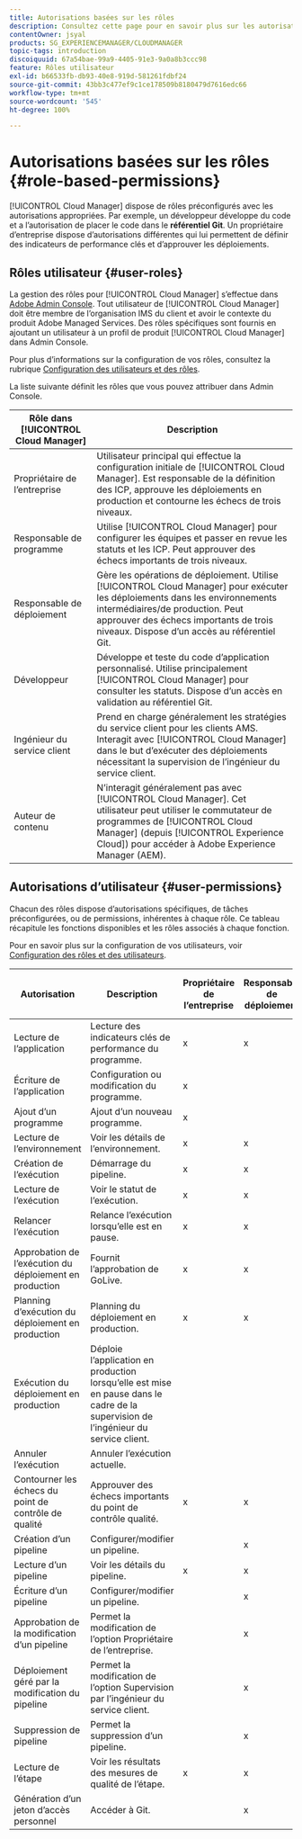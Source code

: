 ```yaml
---
title: Autorisations basées sur les rôles
description: Consultez cette page pour en savoir plus sur les autorisations basées sur les rôles.
contentOwner: jsyal
products: SG_EXPERIENCEMANAGER/CLOUDMANAGER
topic-tags: introduction
discoiquuid: 67a54bae-99a9-4405-91e3-9a0a8b3ccc98
feature: Rôles utilisateur
exl-id: b66533fb-db93-40e8-919d-581261fdbf24
source-git-commit: 43bb3c477ef9c1ce178509b8180479d7616edc66
workflow-type: tm+mt
source-wordcount: '545'
ht-degree: 100%

---
```


# Autorisations basées sur les rôles {#role-based-permissions}

[!UICONTROL Cloud Manager] dispose de rôles préconfigurés avec les autorisations appropriées. Par exemple, un développeur développe du code et a l’autorisation de placer le code dans le **référentiel Git**. Un propriétaire d’entreprise dispose d’autorisations différentes qui lui permettent de définir des indicateurs de performance clés et d’approuver les déploiements.

## Rôles utilisateur {#user-roles}

La gestion des rôles pour [!UICONTROL Cloud Manager] s’effectue dans [Adobe Admin Console](https://helpx.adobe.com/fr/enterprise/using/admin-console.html). Tout utilisateur de [!UICONTROL Cloud Manager] doit être membre de l’organisation IMS du client et avoir le contexte du produit Adobe Managed Services. Des rôles spécifiques sont fournis en ajoutant un utilisateur à un profil de produit [!UICONTROL Cloud Manager] dans Admin Console.

Pour plus d’informations sur la configuration de vos rôles, consultez la rubrique [Configuration des utilisateurs et des rôles](setting-up-users-and-roles.md).

La liste suivante définit les rôles que vous pouvez attribuer dans Admin Console.

| **Rôle dans** **[!UICONTROL Cloud Manager]** | **Description** |
|---|---|
| Propriétaire de l’entreprise | Utilisateur principal qui effectue la configuration initiale de [!UICONTROL Cloud Manager]. Est responsable de la définition des ICP, approuve les déploiements en production et contourne les échecs de trois niveaux. |
| Responsable de programme | Utilise [!UICONTROL Cloud Manager] pour configurer les équipes et passer en revue les statuts et les ICP. Peut approuver des échecs importants de trois niveaux. |
| Responsable de déploiement | Gère les opérations de déploiement. Utilise [!UICONTROL Cloud Manager] pour exécuter les déploiements dans les environnements intermédiaires/de production. Peut approuver des échecs importants de trois niveaux. Dispose d’un accès au référentiel Git. |
| Développeur | Développe et teste du code d’application personnalisé. Utilise principalement [!UICONTROL Cloud Manager] pour consulter les statuts. Dispose d’un accès en validation au référentiel Git. |
| Ingénieur du service client | Prend en charge généralement les stratégies du service client pour les clients AMS. Interagit avec [!UICONTROL Cloud Manager] dans le but d’exécuter des déploiements nécessitant la supervision de l’ingénieur du service client. |
| Auteur de contenu | N’interagit généralement pas avec [!UICONTROL Cloud Manager]. Cet utilisateur peut utiliser le commutateur de programmes de [!UICONTROL Cloud Manager] (depuis [!UICONTROL Experience Cloud]) pour accéder à Adobe Experience Manager (AEM). |

## Autorisations d’utilisateur {#user-permissions}

Chacun des rôles dispose d’autorisations spécifiques, de tâches préconfigurées, ou de permissions, inhérentes à chaque rôle. Ce tableau récapitule les fonctions disponibles et les rôles associés à chaque fonction.

Pour en savoir plus sur la configuration de vos utilisateurs, voir [Configuration des rôles et des utilisateurs](setting-up-users-and-roles.md).

| Autorisation | Description | Propriétaire de l’entreprise | Responsable de déploiement | Responsable de programme | Développeur | Ingénieur du service client |
|--- |--- |--- |--- |--- |--- |--- |
| Lecture de l’application | Lecture des indicateurs clés de performance du programme. | x | x | x | x | x |
| Écriture de l’application | Configuration ou modification du programme. | x |  |  |  |  |
| Ajout d’un programme | Ajout d’un nouveau programme. | x |  |  |  |  |
| Lecture de l’environnement | Voir les détails de l’environnement. | x | x | x | x | x |
| Création de l’exécution | Démarrage du pipeline. | x | x | x |  |  |
| Lecture de l’exécution | Voir le statut de l’exécution. | x | x | x | x | x |
| Relancer l’exécution | Relance l’exécution lorsqu’elle est en pause. | x | x | x |  | x |
| Approbation de l’exécution du déploiement en production | Fournit l’approbation de GoLive. | x | x | x |  |  |
| Planning d’exécution du déploiement en production | Planning du déploiement en production. | x | x | x |  | x |
| Exécution du déploiement en production | Déploie l’application en production lorsqu’elle est mise en pause dans le cadre de la supervision de l’ingénieur du service client. |  |  |  |  | x |
| Annuler l’exécution | Annuler l’exécution actuelle. |  |  | x |  |  |
| Contourner les échecs du point de contrôle de qualité | Approuver des échecs importants du point de contrôle qualité. | x | x | x |  |  |
| Création d’un pipeline | Configurer/modifier un pipeline. |  | x |  |  |  |
| Lecture d’un pipeline | Voir les détails du pipeline. | x | x | x | x | x |
| Écriture d’un pipeline | Configurer/modifier un pipeline. |  | x |  |  |  |
| Approbation de la modification d’un pipeline | Permet la modification de l’option Propriétaire de l’entreprise. |  | x |  |  |  |
| Déploiement géré par la modification du pipeline | Permet la modification de l’option Supervision par l’ingénieur du service client. |  | x |  |  |  |
| Suppression de pipeline | Permet la suppression d’un pipeline. |  | x |  |  |  |
| Lecture de l’étape | Voir les résultats des mesures de qualité de l’étape. | x | x | x | x | x |
| Génération d’un jeton d’accès personnel | Accéder à Git. |  | x |  | x |  |
